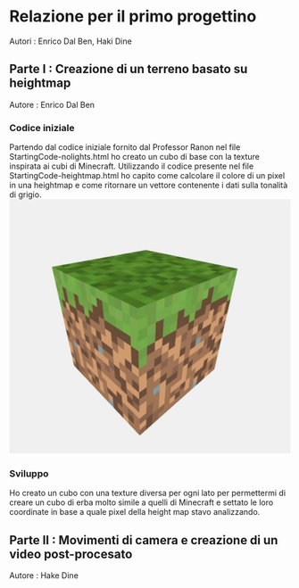 # Relazione per il primo progettino
Autori : Enrico Dal Ben, Haki Dine

## Parte I : Creazione di un terreno basato su heightmap
Autore : Enrico Dal Ben

### Codice iniziale
Partendo dal codice iniziale fornito dal Professor Ranon nel file StartingCode-nolights.html ho creato un cubo di base con la texture inspirata ai cubi di Minecraft.
Utilizzando il codice presente nel file StartingCode-heightmap.html ho capito come calcolare il colore di un pixel in una heightmap e come ritornare un vettore contenente i dati sulla tonalità di grigio.
![Cubo iniziale](textures/cubo.jpg)

### Sviluppo



Ho creato un cubo con una texture diversa per ogni lato per permettermi di creare un cubo di erba molto simile a quelli di Minecraft e settato le loro coordinate in base a quale pixel della height map stavo analizzando.




## Parte II : Movimenti di camera e creazione di un video post-procesato
Autore : Hake Dine
